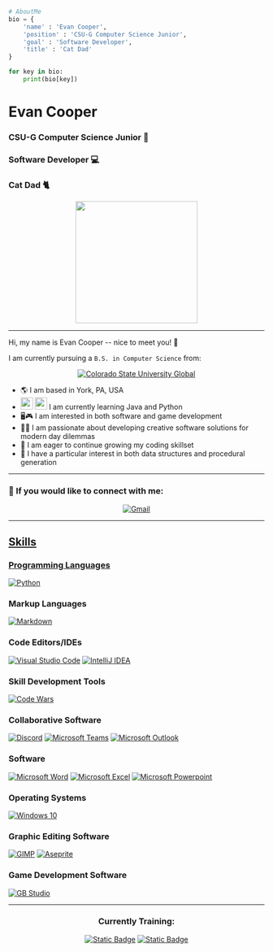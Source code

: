 ```python
# AboutMe
bio = {
    'name' : 'Evan Cooper',
    'position' : 'CSU-G Computer Science Junior',
    'goal' : 'Software Developer',
    'title' : 'Cat Dad'
}

for key in bio:
    print(bio[key])
```
<h1 align='left'> Evan Cooper </h1>

<h3 alight='left'> CSU-G Computer Science Junior 🏫 </h1>
<h3 alight='left'> Software Developer 💻 </h1>
<h3 alight='left'> Cat Dad 🐈 </h1>

<p align='center'> <img src='https://media.giphy.com/media/JIX9t2j0ZTN9S/giphy.gif' width='240'/>

---
Hi, my name is Evan Cooper -- nice to meet you! :wave:

I am currently pursuing a `B.S. in Computer Science` from:
<p align ='center'>
    <a href='https://csuglobal.edu/academic-programs/undergraduate-degrees/bachelors-degree-computer-science'/>
        <img alt='Colorado State University Global' src='https://img.shields.io/badge/Colorado%20State%20University%20Global-AA1D40?logo=data%3Aimage%2Fpng%3Bbase64%2CiVBORw0KGgoAAAANSUhEUgAAAC0AAAAtCAMAAAANxBKoAAAAwFBMVEUAAADSjj7Rjj7MhDytHECoHD7Sjj6EEiHRjj6IFCXjlzjRjj3Sjj7Sjz7RjT3Ujj7Rjj7KhzuZGTOAER%2FSjj7UkT%2BGEyPTjz7Sjz7Sjz6oGz3Qjz%2FTkUHQjz7QkD%2BCEiB%2FEh%2FXk0CtHUCrHECDEyLUkEDblULblkLQjT6pGz7NjDyoGz%2BKFiiHEyOKFiiGFymGFSrPjz9%2FEh%2BpHD%2FZlEHfmEPTkD%2FXkkDVkUDhmUPclUKxHUKHEyHclkLnnUWBEyHirYTlAAAAMnRSTlMA%2FfsE%2Ffz66MEqBvetoI5ZRhYQ5uLPubh4cVFQOjEe%2Bvrx2trQy720m25mVVFAOTckEPDu%2FIwAAAFXSURBVEjH5dLXbsJAEEDRaxtIoxNaKOm9rwuGBPL%2FfxW8GiMv3ghQHjkPNkiXQTta9ljNiwO2ch9wOKUN3LGRx4wShHTZyad%2BjthewAN2pTp5Di5Wl8TknYxuyetGDLGZe1RzqwhwsGu0yYs9%2BfDl%2B8UfpdQ3qTJrTitDSTWlyQ8Glcn6YWr65YuWEtjF2RrI1ovAPGdJ3ml8BMbsYzJ66VeJz9SH5Nh4YzSJl6eU6bKDQfYC1yu1Va2fLcmlnjsL4zbM0lqe70odJDkm8xTLuKBr3nQudeCYGz9EFPxHrvxl9ZrkIurNjdnOKk4GX6sOKMmtjBV2zAWOZ0ZUdyK5UpIj98QqJF1oUecvOr5AuCFWMt022a4pNc0jmXxSZV3mIIVlfW5bL3Y3ZD3xb8Umec9F%2FjZhByH9BqKx8XjuNJledpi4RFPKJTZw9V%2FEDhHbCfvJ4L31C5yDM%2BAdxGRlAAAAAElFTkSuQmCC&labelColor=white'/>
    </a>
</p>

- 🌎 I am based in York, PA, USA
- <img src="https://cdn.jsdelivr.net/gh/devicons/devicon/icons/java/java-original.svg" width='24'/>
    <img src="https://cdn.jsdelivr.net/gh/devicons/devicon/icons/python/python-original.svg" width='24'/> I am currently learning Java and Python
- 🖥️🎮 I am interested in both software and game development
- 🕵️‍♂️ I am passionate about developing creative software solutions for modern day dilemmas
- 🌱 I am eager to continue growing my coding skillset
- 🧠 I have a particular interest in both data structures and procedural generation

---
### 📶 If you would like to connect with me:
<p align ='center'>
    <a href='mailto:esc.coding@gmail.com'><img alt='Gmail' src='https://img.shields.io/badge/Gmail-F14336?logo=gmail&logoColor=white'/>

</p>

---

## Skills
### Programming Languages
<p align ='left'>
    <a href='https://www.python.org/'><img alt='Python' src='https://img.shields.io/badge/Python-3974A4?logo=python&logoColor=FFE364'/></a>
</p>

### Markup Languages
<p align ='left'>
    <a href='https://www.markdownguide.org/'><img alt='Markdown' src='https://img.shields.io/badge/Markdown-black?logo=markdown&logoColor=white'/></a>  
</p>

### Code Editors/IDEs
<p align ='left'>
    <a href='https://code.visualstudio.com/'><img alt="Visual Studio Code" src="https://img.shields.io/badge/Visual%20Studio%20Code-%232EA5E8?logo=data%3Aimage%2Fpng%3Bbase64%2CiVBORw0KGgoAAAANSUhEUgAAAMgAAADICAMAAACahl6sAAAApVBMVEUAAAD%2F%2F%2F%2F%2F%2F%2F%2F%2F%2F%2F%2F%2F%2F%2F%2F%2F%2F%2F%2F%2F%2F%2F%2F%2F%2F%2F%2F%2F%2F%2F%2F%2F%2F%2F%2F%2F%2F%2F%2F%2F%2F%2F%2F%2F%2F%2F%2F%2F%2F%2F%2F%2F%2F%2F%2F%2F%2F%2F%2F%2F%2F%2F%2F%2F%2F%2F%2F%2F%2F%2F%2F%2F%2F%2F%2F%2F%2F%2F%2F%2F%2F%2F%2F%2F%2F%2F%2F%2F%2F%2F%2F%2F%2F%2F%2F%2F%2F%2F%2F%2F%2F%2F%2F%2F%2F%2F%2F%2F%2F%2F%2F%2F%2F%2F%2F%2F%2F%2F%2F%2F%2F%2F%2F%2F%2F%2F%2F%2F%2F%2F%2F%2F%2F%2F%2F%2F%2F%2F%2F%2F%2F%2F%2F%2F%2F%2F%2F%2F%2F%2F%2F%2F%2F%2F%2F%2F%2F%2F%2F%2F%2F%2F%2F%2F%2F%2F%2F%2F%2F%2F%2F%2F%2F%2F%2F%2F%2F%2F%2F%2F%2F%2F%2F%2F%2F%2F%2F%2F%2F%2F%2F%2F%2F%2F%2F%2F%2F%2F%2F%2F%2F%2F%2F%2F%2F%2F%2F%2F%2F%2F%2F%2F%2F%2F%2B4%2FeNVAAAANnRSTlMALH9UVf3qBRIL90P62vPPI6O9b0oW8OS2Gojf1ZFeMx4Hy6%2BagXcvxsNrYzcOUZVap2eqfDukgBifAAAGDElEQVR42u2di1biMBCGh9VeKAWkpdxvchHksirqvP%2BjLXt217BSSEICGXLyPYDHT4r%2FTDJpwOFwOBwOh8PhcDgcdlGogyWUq4MAbGCJWF7ZoBLGiNh8KsJtUegn7wP4jwR%2F4z9t4IZYRbhjsYE9OviHxiyDW%2BED%2F%2FAGe7ziPyr9NtwEffyL1wZGCRnx9AHIE7zhFyVgDHEf720OtCm2kHEHjAJ%2BI%2FkEwoQL5IkwnunG%2FaiMAiKM6gBIUmiimAijR7FyWfsoLMLoptTivh6hjAjDn5GK%2B0GMkiKMRicEKqQeniFCL%2B47iDwRDnGNQNwHNVQQYZVLBoZgca4iwvBLYA4W5%2Boi6N2DOUY91CaC0RAMwOJcmwj2TCX92ketIrgCI5QqqFlkDCYYxKhbBEdwfVIP9YvcwdWZIV5AJIUrwuJcv8gPuC6PE7RCJHxGK0TaVbRC5KGMVogMfbRCZBfnVoj8jNAKkaWHVojMEEmIjD6SZqNXq8OZTJGESPgS%2F6uW52fGOQmReRe%2FiNKz4pyEyF0F96kV5eOchMhB91AuyMY5CZE%2BHlB5lYtzCiJsb%2B%2FMx6vUQAoixRbmU30QjnMKItkYj9H4KRjnFESyKp5gGgCPJ0QSImM8yYK3AvOCNERS5ODXT8b5OxIR6SIPbwZH2SRIRGSNAiQZ5%2Fslz8ujZpEViuCXVOI8P2w1i3ygEPET5DDB8%2BgVQLvIEgVphTkVQUcuQVjFoF%2BkjqJ0h3k1cwNliVYAFxB5rKAo8RIOeaiiHOU5XEQE%2BijOJMz5S%2FQRFX6EPpHQRw68JmWg8KFqFIFhBcWJtnm%2FRw%2FFaK5BVUR1bZAxLeb0ATXZf3zqIurtXS%2F38YrkKx11EfmE5vfA8zK%2FONAvIl8z8ZuUzekyOGnDNUSgmKAM47weOI3xGF4HQKOIxr6icQeHDLvclkZdhM8UZfD6QU4mtTCP8Qh0iujuvZ%2FbeT%2FD4ygri8ithpzfpJSa3x%2FCewDtIurrU%2FyvcJZwlsbURBRWDKV74JmX03roFdG%2Fhtv8zOtx%2FJzWQ7%2BIcsjze%2BDRghUzhkTk9zlwktsDs8fKgAjbeZKim1ec%2F%2FRTALMiUJzgDtUmJQDjIpyQF91JoSACM%2FmVKpoikHrSizw0ReA1ln%2B8SIpIdPKsGiEpIhHyrD4kKQKFLjJEmxSKIjIhz3ooiiIyIc%2B6WooibAdepkmhKALBFKVJMoIiAB2Uxi9RFGEhL048oygCgxilaYUERaBeQWmaa%2BMim8Mn%2FLOB0kRLwyJZ1dvmnV6TZ7IBMLz40OG8HkB439OQCPvTv3BOePIwvhz0tUA3eVQJeeMLdHtLpsmGM%2Fgo0wMbXcQeZyohz6iwJsXQtkL3gbNpIL5Rd12Rl4NMmyuHPNuoM7r11vhUH4xlw6omN0OjO86BaKke2OT2tI6QZxt15gYGpEKewMDAsYUfqZAnMMLBWYp7CwRmZCkM1ayPeKiEPH%2BjTr9I5vNzINM1Rx6nwDAwCpgX8vgFjVHAolDCNQ9Lv62HfyAynFnHfPghfxfhb6iMy6YoRjTMb17IDDCrjJTPfUIj5dYM%2BVtz7MKagzDKR5MmeB73ukWAUwIu2nCaKRWRrKq4K%2FhERETHgUoaIjqOuNIQgeBd%2BdAxDREdx8CJiGg4mE9ERMOrEoiIaHh5BRER5deJFCdERADaT0nXP%2F8FL8GUiogyM1tEYOlZIgKvsSUiUKpYIgJD3xIRKHQtEdmFvCUiu5C3RAQeJ5aIQFC7jMgHXJ3ZRUSWcH1S7wIidTDAINYu4oVgglJFt0gLzLD2BUVIP1lsuoAvQvwD2THqaRRptsEc4UKbiF8AkxRbmkTGIzBLUNMh0tyCeTrKIt30ESiQekoi5S2Zi7kGsZgI%2FavS6pGQyA1cXrf2T4ncjAYLeQkRr7UGiozKQiJMYwhECRdHRWheJcYLeb5INB0BaYK3%2FIp8%2Fu26vQzIw7%2BO1v%2Bgc2ugyAXBNdjjnpVU5K6k5FzZ%2FJx7ZXN3S6OkEuOhk7y%2Fwn8kdO86lSKMyZVU57FCXBCsReTptUpgA23qd2Y7HA6Hw%2BFwOBwOh7X8AtlxcAOnEpvIAAAAAElFTkSuQmCC"></a>
    <a href=''><img alt="IntelliJ IDEA" src="https://img.shields.io/badge/IntelliJ-black?logo=intellijidea">
</a>

    
</p>

### Skill Development Tools
<p align ='left'>
    <a href='https://www.codewars.com/users/esccoding'/><img alt='Code Wars' src='https://img.shields.io/badge/Code%20Wars-16171B?logo=data%3Aimage%2Fpng%3Bbase64%2CiVBORw0KGgoAAAANSUhEUgAAAC0AAAAtCAMAAAANxBKoAAAANlBMVEUAAADwVlYSEhZJIiUgFhriUVGBNDarQUIuGx7UTU7GSEllKy5XJyo8HyKdPT64REWPODpzLzGsVywmAAAAAXRSTlMAQObYZgAAAW5JREFUSMflldtywjAMRKuVbEu%2B5PL%2FP9soDQQKop3hrd0nE59oVoutfPxfrTOl0n7HtkS7jH9mudJVRV%2BzWuhO%2BRWcE31TaqFhoyeqT%2B2P%2BQYp6cb%2BpI%2BFz91ZFIKWTjvjG9zPrb6x3Bg9xu3yvDLA%2FmuCyHR1dp%2Fy5SkDkLq9lcVX1%2FTvozsqAwvgmTeIsgj4sMOPdJKNVGzAglH39NBDukKIgI1j%2FWrEVFNEMxai1Z3sbrx6Ro7o1emCThV19iDFZkwR3SHJo2OTLKOxAoIa0Q1Y9hj1a2ErIGGXM4Ap7ZYwui86sER0xnCsq2a2DvMmYrrJtq2Q1YpQUjEvXuIu%2FT83tzKOKHtc28DHcZG8Z0MmGnZJx6kugtl7bv5GTJtCwJ7M3jMvDp%2F0w4nt2DQcnnzV6rHx%2FDbQwirFs1cgX1gq0U0jG8LNg8%2FxxWw3%2BArB4PQARxPCKp2a9L3pE0%2B2N6dmPJHfnPbxl%2BTv6BN0vw1ZX4%2Fr5gAAAABJRU5ErkJggg%3D%3D'/></a>

### Collaborative Software
<p align ='left'>
    <a href='https://discord.com/'/><img alt='Discord' src='https://img.shields.io/badge/Discord-5662F6?logo=discord&logoColor=white'/></a>
    <a href='https://www.microsoft.com/en-us/microsoft-teams/group-chat-software'/><img alt='Microsoft Teams' src='https://img.shields.io/badge/Microsoft%20Teams-4A52BD?logo=microsoftteams&logoColor=white'/></a>
    <a href='#'/><img alt='Microsoft Outlook' src='https://img.shields.io/badge/Microsoft%20Outlook-0079D5?logo=microsoftoutlook&logoColor=white'/></a>
</p>

### Software
<p align ='left'>
    <a href='#'/><img alt='Microsoft Word' src='https://img.shields.io/badge/Microsoft%20Word-115ABE?logo=microsoftword&logoColor=white'/></a>
    <a href='#'/><img alt='Microsoft Excel' src='https://img.shields.io/badge/Microsoft%20Excel-077D3F?logo=microsoftexcel&logoColor=white'/></a>
    <a href='#'/><img alt='Microsoft Powerpoint' src='https://img.shields.io/badge/Microsoft%20Powerpoint-C53C16?logo=microsoftpowerpoint&logoColor=white'/></a>
</p>

### Operating Systems
<p align ='left'>
    <a href='#'><img alt='Windows 10' src='https://img.shields.io/badge/Windows%2010-3675DC?logo=windows&logoColor=white'/></a>

</p>

### Graphic Editing Software
<p align ='left'>
    <a href='https://www.gimp.org/'><img alt='GIMP' src='https://img.shields.io/badge/GIMP-B1987B?logo=data%3Aimage%2Fpng%3Bbase64%2CiVBORw0KGgoAAAANSUhEUgAAAC0AAAAtCAMAAAANxBKoAAABfVBMVEUAAAAAAAAAAAAAAAAAAAAAAAAAAAAAAAAAAAAAAAAAAAAAAAAAAAAAAAAAAAAAAAAAAAAAAAAAAAAAAAAAAAAEAgAAAAAoLS9%2FgHsAAAAuNDYAAACIioX%2F%2F%2F9gWUdnOQdjXEoUFxhTTT5MRzldWExlXktQSjttZVFZU0JWUEBxaVRcVkVhW0heV0ZRTDxOSTp1bVdbVkpaVENXUUFlYFNZVEdcVURVTz%2Fx8fDf39vPz8jIyMHDw7xxbF5OT1BqY09pYk40Oz1JRDYjJif29vXr6%2Bjk5OHW1tBvdXaEf292cWFhXE9oYU5GTE5oYE1YVEs4ODY0NTUsLzAmKiwfISIcICH8%2FPvu7uzo6OXa2tW9vbS6urJnbG5eX2B6cVpuaFpTVVY9RUc%2FQT9APjZGQTQxLiQoJR0aHBznfxPHbRATEg6gWAwJCQm%2BvrWnp6efn5%2BJjI2FhoGOiHV4dWllZWV6dGRdYmRsZ1lpZFdHR0fgexLVdhHQcxG9aA%2BoXQ335zZsAAAAGnRSTlMAQB0YBE4SDC8qRzw4MyVgXCEPY1dTCNeJHyQAfjsAAAJYSURBVEjH7dD5TxpREMDxhRWQG%2FFoOzPLAwQBQazgAQqIt%2FWqAlat991ae9%2Fn3955NCZd2CY17Q9N6jchj4TPmwxPuelfC%2BCPNfwK3%2F8LGoxxxFgbcYDFkwFDfY95Ex6cPIkYa%2BZ6Cu8%2F9HdPGmuS8QWi6fqXhWIxEe4x1ow2HkzP0CvazMmT3gb6MtmRdH93g0ZEqfMzOcQt2prdyOU28xRN9Q3HR3i4TiPOz%2B%2BwL8zlNQ2R5vKz8hylYCAZTzTpeU3beYc4NoqaBkijc5o8x6TONOmP%2FOPyRAmxMIbAWt56AVh4faV1771b19U1pIeISPS0gPIW782bNGk81LRDmKqEkLi9Pdre5mtEwfq%2FTPdEjnUvcgATUFkP1bD3bj2SvYzKRbLhdP8A6PTEUXVqPRQ6x1jvj2Kx8SXGPFouMtTw3JVaSIbj4zGObXlFYmQsR9%2Bxtug4j2Ycja4slcvlpZVoNJhijMiYR7e2NXBkjKlgMMiQSwXOLvCzEEJih8tu9uuWsVkQYGEhEAik%2BNN3enp2kRXiyychJsFiahxuM9tdDsgUi8lkcng4E49nR8LpHvHt8SMhOpt0l%2BpxmywAR%2Fv78Ww2kZCWtxDiCXuym22KLptqZ%2B67BRAe5BYXI5GBoWMA9l9JIx7dwD2tTkenrx1%2BytthMQmiWY1W16Z0vMXP3mVyWDp8Xm97u9fX0WlxON128%2B0uIq307Pl543yr2WN3u5xOE%2Bd0uVs9baq%2FvkTpTWl1V2mqxWZVVbNMVa3%2BLuWqg%2BW12qXy261WQ6hco0vW1wmV%2F6Pv2Jp0hqackAIAAAAASUVORK5CYII%3D'/></a>
    <a href='https://www.aseprite.org/'><img alt='Aseprite' src='https://img.shields.io/badge/Aseprite-60525D?logo=data%3Aimage%2Fpng%3Bbase64%2CiVBORw0KGgoAAAANSUhEUgAAAC0AAAAwBAMAAAB3fO7sAAAAD1BMVEUAAAD%2F%2F%2F9lVWF9kp5sanaCxDXWAAAAAXRSTlMAQObYZgAAAFFJREFUOMtjYGBxUUIDKi4MDCSLuzgpCaIBISUXB5LFlRQFMYGSwiAVF1KCOX1UHL%2F44IgvGoorG6OLChuTJ44BqCgOynfookbAfEeqOLXKDQB5n3MttDCNSQAAAABJRU5ErkJggg%3D%3D'/></a>

</p>

### Game Development Software
<p align ='left'>
    <a href='https://www.gbstudio.dev/'><img alt='GB Studio' src='https://img.shields.io/badge/GB%20Studio-D5D4DD?logo=data%3Aimage%2Fpng%3Bbase64%2CiVBORw0KGgoAAAANSUhEUgAAAC0AAAAtCAMAAAANxBKoAAABMlBMVEUAAABWVlbOzdf7XJrlVY7T09v9Xp15eXnV1N3U09zLLmPJLGFycnLRSnjHx8%2FVS3vTS3rNL2XVTHzCR3h1dXXS0dpvb2%2FDSHhqamrMzNN3d3fwUo7qTIfnSIPXTHzdPndiYWFsbGzQMmhlZWXW1t7PztX4WZfZOnLWOG%2FUNm1eXV31V5PlUovRNGpnZ2fR0NrzVJLtT4vhTofjRX%2FiQ33WQ3rfQXrTP3XPPHHLOW3GK2BISEjeSoLaRn3GM2fDMGPALmDAKl28KVvljazdZo%2FbUojQTYLbSIHYUICLcXr7Y3PINmmDTExpDy77%2B%2FtZ2%2FPv093u0tyqqqrQkqjfg6PHjaHMdJPZbpKlfouge4iDbXW5O2dfWWVpXFxvV1dxVFTk2FH06E9rW0qQGEGHFz5qDy9Gvdq4AAAAAXRSTlMAQObYZgAAAZRJREFUSMft0WlTglAUgGEpbbMicC0kMQswJDXN1Ny3XNv3ff3%2Ff6HjTR05eP3qF98B5gz3GQYullnTqe7xOBwnkKM3ODxwDIc6xpc1K73aBdLhhUlZkbbOTwrrsDzv9QYCbrd7FXI6nVtbi4PkMVr2eilelsNIH2rawQHwzUF7JKI1zaSj0WAQvG0ZWiLtQuT50egh0llBkILgbdCIJ%2B8jCFifCsJrB7zLZvDk%2FQUhi3Us1tHeJMnlMnjyvbEY1jmfb%2F9dkqSIa%2BihJbI%2FPl8O6SPQkBSJGDzs51gtivsMNDfo3wd6P0AUj5A%2BFkWGaGPk3hgdj1N1PH6MdCqRoOpEwqSTSapOJlNIp%2F1%2Bqvb7aXrdWF%2BnkW4rCkNLUbDOK2p%2F7eyKabVemI%2FPc%2Barr9U21ipoSqqaR7oQCoW2IbZRrVw%2FNJ%2Baj7eVaoPcgZUC0kVd13me5VkWztHhjv%2FRdZPegdgNiIdzOHxvPP%2FCQhHpMkdaQ91w3fsux5UsKPsKtwLBxTzYLebKpUzGjstkSmXLrCn1B%2FB9RZhkqKBvAAAAAElFTkSuQmCC'/></a>

</p>

---
<h3 align='center'> Currently Training:</h3>
<p align ='center'>
    <a href='https://www.oracle.com/java/technologies/downloads/'><img alt="Static Badge" src="https://img.shields.io/badge/Java-%23DF6D03?logo=data%3Aimage%2Fpng%3Bbase64%2CiVBORw0KGgoAAAANSUhEUgAAAIAAAACACAMAAAD04JH5AAAArlBMVEUAAAD%2F%2F%2F%2F%2F%2F%2F%2F%2F%2F%2F%2F%2F%2F%2F%2F%2F%2F%2F%2F%2F%2F%2F%2F%2F%2F%2F%2F%2F%2F%2F%2F%2F%2F%2F%2F%2F%2F%2F%2F%2F%2F%2F%2F%2F%2F%2F%2F%2F%2F%2F%2F%2F%2F%2F%2F%2F%2F%2F%2F%2F%2F%2F%2F%2F%2F%2F%2F%2F%2F%2F%2F%2F%2F%2F%2F%2F%2F%2F%2F%2F%2F%2F%2F%2F%2F%2F%2F%2F%2F%2F%2F%2F%2F%2F%2F%2F%2F%2F%2F%2F%2F%2F%2F%2F%2F%2F%2F%2F%2F%2F%2F%2F%2F%2F%2F%2F%2F%2F%2F%2F%2F%2F%2F%2F%2F%2F%2F%2F%2F%2F%2F%2F%2F%2F%2F%2F%2F%2F%2F%2F%2F%2F%2F%2F%2F%2F%2F%2F%2F%2F%2F%2F%2F%2F%2F%2F%2F%2F%2F%2F%2F%2F%2F%2F%2F%2F%2F%2F%2F%2F%2F%2F%2F%2F%2F%2F%2F%2F%2F%2F%2F%2F%2F%2F%2F%2F%2F%2F%2F%2F%2F%2F%2F%2F%2F%2F%2F%2F%2F%2F%2F%2F%2F%2F%2F%2F%2F%2F%2F%2F%2F%2F%2F%2F%2F%2F%2F%2F%2F%2F%2F%2F%2F%2F%2F%2F8tivQqAAAAOXRSTlMA%2B%2FgIBvEMKSLjeujaFBDTpjs19bGhL7ZeQM7Fb7zBglXtnIx0RRuSaGMYl1qqTt6PhTLJrIlL1x6t5qirAAAHU0lEQVR42sTY21qjMBQF4BVOpaX0fLAdq0XbUWuV2tH6rfd%2FsfmgIWTkdjb5L7nZOxBgZeN%2FieHYvgO30jc41p3Are8R3MqnKVyKPN7ApRU5h0sncgiHBhkZBnCnR1IN4EycOW5gSZKeD1d6LORwZatYmMGR%2FZSlHdxYhSypDpzYh7y6gxPHKbUtXNgpausA7fNfWVF7tO%2BwoTFC%2ByY5jeTQbG%2B8PUDSTUhDXWCLj6e7RA1XEBQ8KtbuYaTbh1yR9O59CEo3tHxCi46zKUvrCSQt%2BrT8iVCKTwkL4svHe0jL9%2BFafu5R648haqdoyeMyk31NWZkPICl4oq3bAYBVn5XwBaKCEW1JWb%2BnWOmfISr4pC1ZFNceaCxTyBo162NO4zWArEc263%2BwonoQdlTN%2Bhdl6t9CWJzRkpXbLeq2Vx8zWsKxjuSVL0gbK9a8CwpRQm0TQNqIlmeUtqahDqT5GWuvP5t6g7iForGOcJVTu4W4Cw01wdVAUXuBuHcac2gdRa0HcWNq1inszMoS4lJlIhAqsbnm%2FYa4IbUTKn5oBVNxH9R2MDasZAdI66jmYp9pPEHcjFczGIOEFW8BaWfFUpjC6LHNF%2BGhuQmifpsn5LTLUj%2BAsVes%2FII0E3%2FeUTvRWEHcV3MgFK3bnBIESxbUGLXFlFoWQFw6bE4le9ZPQl6cl6UWqPlDanu0oNNtJKBtqw1gUXSgzqgFXfFH0LwHS1jmLCUB2hEPf3z37k1UbUl69%2B9s9MNE87b4c%2FIZxpsOKm3aefV00k%2F0sEpI9LdYM1tYEwaicIKyKvu%2BiqAsCrhhlfd%2FsVZ%2FtaFYymLb71YwIZmZkzlASd8MhzmEYUoiKkQH4IFxN6si0IRMwyA4%2BOxgO3jNqDaNwXudFbINQIl0E5Fkuzk%2By8yfJ4jtZkDZX28vPw%2B9ZTEBDR4ObVxV2Lnx84RZQsRM6KuUHEMjrXBMtbnGEOpH0IAiKbIIX%2F%2BCS6AP4g61QkTQQrHbNocniOc6OMunoTnpU23xCuHcmpDSpLZxkWgscl4l0Lr5RTLYDMPyRIymLdFCRKRYpEwseHP5bpWvAIIkIw1VR%2BzqV6C8szxFCOJ9eD4czufzPt6qguJ61nyGQ4iEW9Mr3j%2Beo0cyLqoRCOhAaAsr9qi0SjWUpdGMSDjgzV5CV0PAXAr8dgJZP7nxy2XVHYjN3TgRubam8ltvyRNXgoXD1nEhRtv53inIFiUyqi80MIQpJWbOYZvrtsVf5jd4y3b1PAgZJ1trUYfykld35DFqyZoSGMrmUQdcMBQusTH6OtrYSMAwJqvlqM8TKPyhKNzA%2B0%2FVjaBDtHCttoYzcPxnPQiu7ddlAY2vXhHZNHHs6ViLHtMdiXjz3BspO%2Bj0V7JaJkBAlYimBgYAVi90F1c9M06aGkbqrBax4PL1OgGDzdsFnB2Hm4M9maVoBj5un2tjGsGewAN4Ej28i5IFw4lU2Gd0i6HAE%2Brytf0ZGAcZ0h2VWEkoNP7ut80YDoxmKi48vF2GecGR6onm41UFTwnxsW5QMw65NcNgXQzlnS0cDIlrXB5C7MSQ4OMQV8385meGYfjFWiLZ6W8uYxbf2M%2B2w77KzzTw3zB27edqohBaY328G3BDNn%2FTmjjKTTB1Cvwtts%2BYKzNqiiQHqxVOYL%2FyA3f%2Bkkd0hEjc4xdPL%2FNS8aw5DmFV53QEf4NV1RnsTHwq3SLqyj7kPetTixdgNJwfezS8gc0U7RZlp84LkEugQc96YOZy7S9v5gpbwi4PzzNX8AaX6eEMUDqsVXhdEFTzNi0Fq1rB3RUJ3qPW%2FKN2viHdmKx%2BQyv8xlDn8O2D45bqiC2xV1aV1XENTGT133WZrGQw29w98V%2F9kS7EjGFSLcn%2F%2Bsgi7X3%2BsiYffeEa9PlE4bO2awK7v1Y9ojYLBz4BF8Me3gSBnnq86wdELN09Hqfjhu5ribWIwCgoZvdMKLHrgvEViqwYQ%2BcwPTI2fD1KAbpytao6mBVn5LSvl7BSZkg8X6TatoBWuAA2K83SVhlfiv44D45cJ3t9B6v6ThLo8IH2x2JkV%2B%2BB%2BO6kBCGTGP7aFCVNI0ntKInrwk%2B%2FusQZbE5%2Bea5tYuThHeR6rWCdhPcHf7jCS%2BvJXNCV0i0UVjasRiK7DgVqbFRYQRN0JEoFGg4e3A4RIXv69jdNUPslsh%2FqPWcBZ942kSZvStL8rjDcAJNNNBZ3Gx62xgM%2B94RFakbv08OZVzf4EdV1Gmmmn6wWcSCUiu66nufqSq5uw8UqLUSkRWsibZcPhd%2BAfw%2FJ8PD5xfu0v5aRxCgtMg8WfInbcZCaZmGcSENmQYgrfYl0LAUYytWx8Uu5yCS2sxaIyfYko4KirMEorqmC3zLslIeOL5Lc9H2YsuTaYFSPhr8e1ikwHsJ8mTQQyjRvu6UabOMwDG8vr0rd5ul3iYrZnzRJCMkReKxHOTwXLPg4nJiGygWH7W9v9L1xnIC%2FyPQq%2Bs4hKF1rTs9wDMPk5YzmbV3YM4bZJ3e%2FA2NbnMogw%2FVbAAAAAElFTkSuQmCC"></a>
    <a href='https://git-scm.com/'><img alt="Static Badge" src="https://img.shields.io/badge/Git-%23403831?logo=git">


</p>

